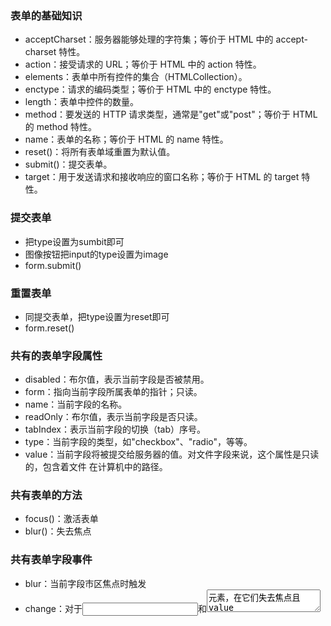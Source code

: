 ### 表单的基础知识
- acceptCharset：服务器能够处理的字符集；等价于 HTML 中的 accept-charset 特性。
- action：接受请求的 URL；等价于 HTML 中的 action 特性。
- elements：表单中所有控件的集合（HTMLCollection）。
- enctype：请求的编码类型；等价于 HTML 中的 enctype 特性。
- length：表单中控件的数量。
- method：要发送的 HTTP 请求类型，通常是"get"或"post"；等价于 HTML 的 method 特性。
- name：表单的名称；等价于 HTML 的 name 特性。
- reset()：将所有表单域重置为默认值。
- submit()：提交表单。
- target：用于发送请求和接收响应的窗口名称；等价于 HTML 的 target 特性。
### 提交表单
- 把type设置为sumbit即可
- 图像按钮把input的type设置为image
- form.submit()
### 重置表单
- 同提交表单，把type设置为reset即可
- form.reset()
### 共有的表单字段属性
- disabled：布尔值，表示当前字段是否被禁用。
- form：指向当前字段所属表单的指针；只读。
- name：当前字段的名称。
- readOnly：布尔值，表示当前字段是否只读。
- tabIndex：表示当前字段的切换（tab）序号。
- type：当前字段的类型，如"checkbox"、"radio"，等等。
- value：当前字段将被提交给服务器的值。对文件字段来说，这个属性是只读的，包含着文件
在计算机中的路径。
### 共有表单的方法
- focus()：激活表单
- blur()：失去焦点
### 共有表单字段事件
-  blur：当前字段市区焦点时触发
-  change：对于<input>和<textarea>元素，在它们失去焦点且 value 值改变时触发；对于
<select>元素，在其选项改变时触发。
- focus：当前字段获得焦点时触发。

### 选择文本
- input和textarea的select()
- setSelectionRange()：这个方法接收两个参数：要选择的第一个字符的索引和要选择的最后一个字符之后的字符的索引
（类似于 substring()方法的两个参数）。

### 过滤输入
-  屏蔽字符
    -  keypress：可以通过此事件实现屏蔽字符
        
  ```
    EventUtil.addHandler(textbox, "keypress", function(event){
     event = EventUtil.getEvent(event);
     EventUtil.preventDefault(event);
    }); 
  ```

### 操作剪贴板
- beforecopy：在发生复制操作前触发。
- copy：在发生复制操作时触发。
- beforecut：在发生剪切操作前触发。
- cut：在发生剪切操作时触发。
- beforepaste：在发生粘贴操作前触发。
- paste：在发生粘贴操作时触发。

### HTML5 约束验证API 
- 必填字段：required
- 其他输入类型，对type赋值
- 数值范围：step，max，min
- 输入模式：pattern，匹配正则
- 检测有效性：checkValidity()
- 禁用验证：novalidate

### 选择框脚本
> 选择框是通过<select>和<option>元素创建的。为了方便与这个控件交互，除了所有表单字段共
有的属性和方法外，HTMLSelectElement 类型还提供了下列属性和方法。

- add(newOption,relOption)：向控件中插入新<option>元素，其位置在相关项（relOption）
之前。
- multiple：布尔值，表示是否允许多项选择；等价于 HTML 中的 multiple 特性。
- options：控件中所有<option>元素的 HTMLCollection。
- remove(index)：移除给定位置的选项。
- selectedIndex：基于 0 的选中项的索引，如果没有选中项，则值为-1。对于支持多选的控件，
只保存选中项中第一项的索引。
- size：选择框中可见的行数；等价于 HTML 中的 size 特性。

> 在 DOM 中，每个<option>元素都有一个 HTMLOptionElement 对象表示。为便于访问数据，
HTMLOptionElement 对象添加了下列属性：

- index：当前选项在 options 集合中的索引。
- label：当前选项的标签；等价于 HTML 中的 label 特性。
- selected：布尔值，表示当前选项是否被选中。将这个属性设置为 true 可以选中当前选项。
- text：选项的文本。
- value：选项的值（等价于 HTML 中的 value 特性）。

> 选择选项:对于只允许选择一项的选择框，访问选中项的最简单方式，就是使用选择框的 selectedIndex 属
性

> 添加选项:可以使用 JavaScript 动态创建选项，并将它们添加到选择框中。
> 移除选项：
- 首先，可以使用 DOM 的 removeChild()方法
- 可以使用选择框的 remove()方法
> 移动和重排选项
- appendChild()
- insertBefore()

### 表单序列化：浏览器是怎样将数据发送给服务器的。
-  对表单字段的名称和值进行 URL 编码，使用和号（&）分隔
-  不发送禁用的表单字段。
-  只发送勾选的复选框和单选按钮。
-  不发送 type 为"reset"和"button"的按钮
-  多选选择框中的每个选中的值单独一个条目。
-  在单击提交按钮提交表单的情况下，也会发送提交按钮；否则，不发送提交按钮。也包括 type
为"image"的<input>元素。
-   <select>元素的值，就是选中的<option>元素的 value 特性的值。如果<option>元素没有
value 特性，则是<option>元素的文本值

### 富文本编辑
- 是在页面中嵌入一个包含空 HTML 页面的 iframe。通过设置 designMode 属性，这个空白
的 HTML 页面可以被编辑，而编辑对象则是该页面<body>元素的 HTML 代码。designMode 属性有两
个可能的值："off"（默认值）和"on"。在设置为"on"时，整个文档都会变得可以编辑（显示插入符
号），然后就可以像使用字处理软件一样，通过键盘将文本内容加粗、变成斜体，等等。
- 使用contenteditable属性
> 操作富文本：与富文本编辑器交互的主要方式，就是使用 document.execCommand()。这个方法可以对文档执
> 行预定义的命令，而且可以应用大多数格式。可以为 document.execCommand()方法传递 3 个参数：
> 要执行的命令名称、表示浏览器是否应该为当前命令提供用户界面的一个布尔值和执行命令必须的一个
> 值（如果不需要值，则传递 null）。为了确保跨浏览器的兼容性，第二个参数应该始终设置为 false，
> 因为 Firefox 会在该参数为 true 时抛出错误。

> 不同浏览器支持的预定义命令也不一样。下表列出了那些被支持最多的命令。
![微信截图_20191104222219.png][1]


  [1]: http://www.zzvlm.com/usr/uploads/2019/11/2959249406.png
 
- queryCommandEnabled()，可以用它来检
测是否可以针对当前选择的文本，或者当前插入字符所在位置执行某个命令。这个方法接收一个参数，即要
检测的命令。如果当前编辑区域允许执行传入的命令，这个方法返回 true，否则返回 false。
- queryCommandValue()，用于取得执行命令时传入的值（即前面例子中传给
document.execCommand()的第三个参数）。例如，在对一段文本应用"fontsize"命令时如果传入了
7，那么下面的代码就会返回"7"

### 富文本选区
> 在富文本编辑器中，使用框架（iframe）的 getSelection()方法，可以确定实际选择的文本。
这个方法是 window 对象和 document 对象的属性，调用它会返回一个表示当前选择文本的 Selection
对象。每个 Selection 对象都有下列属性。
- anchorNode：选区起点所在的节点。
- anchorOffset：在到达选区起点位置之前跳过的 anchorNode 中的字符数量
- focusNode：选区终点所在的节点。
- focusOffset：focusNode 中包含在选区之内的字符数量。
- isCollapsed：布尔值，表示选区的起点和终点是否重合
- rangeCount：选区中包含的 DOM 范围的数量。
- addRange(range)：将指定的 DOM 范围添加到选区中。
- collapse(node, offset)：将选区折叠到指定节点中的相应的文本偏移位置。
- collapseToEnd()：将选区折叠到终点位置。
- collapseToStart()：将选区折叠到起点位置。
- containsNode(node)：确定指定的节点是否包含在选区中。
- deleteFromDocument()：从文档中删除选区中的文本，与document.execCommand("delete",
false, null)命令的结果相同。
- extend(node, offset)：通过将 focusNode 和 focusOffset 移动到指定的值来扩展选区。
- getRangeAt(index)：返回索引对应的选区中的 DOM 范围。
- removeAllRanges()：从选区中移除所有 DOM 范围。实际上，这样会移除选区，因为选区中
至少要有一个范围。
- reomveRange(range)：从选区中移除指定的 DOM 范围。
- selectAllChildren(node)：清除选区并选择指定节点的所有子节点。
- toString()：返回选区所包含的文本内容。